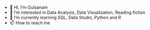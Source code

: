 - 👋 Hi, I’m Gulsanam
- 👀 I’m interested in Data Analysis, Data Visualization, Reading fiction
- 🌱 I’m currently learning SQL, Data Studio, Python and R
- 📫 How to reach me 
<!---
Grozikova/Grozikova is a ✨ special ✨ repository because its `README.md` (this file) appears on your GitHub profile.
You can click the Preview link to take a look at your changes.
--->
